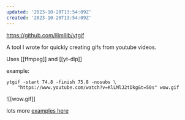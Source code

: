 ```yaml
---
updated: '2023-10-20T13:54:09Z'
created: '2023-10-20T13:54:09Z'
---
```

https://github.com/llimllib/ytgif

A tool I wrote for quickly creating gifs from youtube videos.

Uses [[ffmpeg]] and [[yt-dlp]]

example:

```
ytgif -start 74.8 -finish 75.8 -nosubs \
    "https://www.youtube.com/watch?v=KlLMlJ2tDkg&t=50s" wow.gif
```

![[wow.gif]]

lots more [examples here](https://github.com/llimllib/ytgif/blob/main/docs/examples.md)